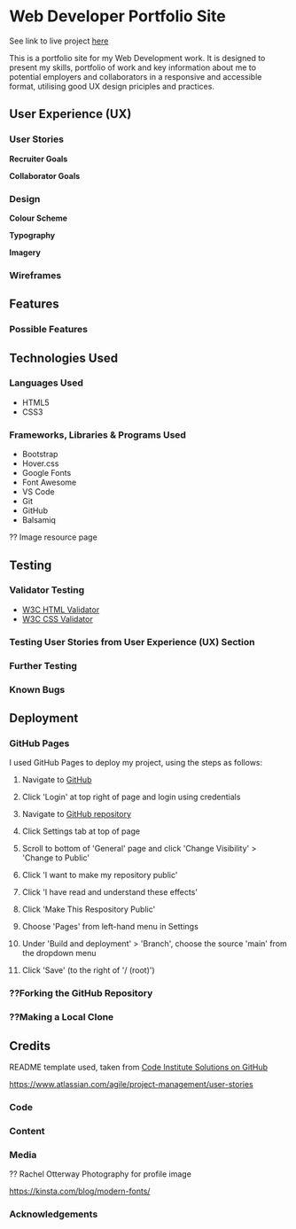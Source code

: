 # Web Developer Portfolio Site

See link to live project [here](https://sscales-dev.github.io/portfolio-site-msp1/)

This is a portfolio site for my Web Development work. It is designed to present my skills, portfolio of work and key information about me to potential employers and collaborators in a responsive and accessible format, utilising good UX design priciples and practices.

## User Experience (UX)

### User Stories

**Recruiter Goals**

**Collaborator Goals**

### Design

**Colour Scheme**


**Typography**


**Imagery**



### Wireframes

## Features 

### Possible Features

## Technologies Used

### Languages Used

- HTML5
- CSS3

### Frameworks, Libraries & Programs Used

- Bootstrap
- Hover.css
- Google Fonts
- Font Awesome
- VS Code
- Git
- GitHub
- Balsamiq

?? Image resource page

## Testing 

### Validator Testing 

- [W3C HTML Validator](https://validator.w3.org/nu/?doc=https%3A%2F%2Fcode-institute-org.github.io%2Flove-running-2.0%2Findex.html)
- [W3C CSS Validator](https://jigsaw.w3.org/css-validator/validator?uri=https%3A%2F%2Fvalidator.w3.org%2Fnu%2F%3Fdoc%3Dhttps%253A%252F%252Fcode-institute-org.github.io%252Flove-running-2.0%252Findex.html&profile=css3svg&usermedium=all&warning=1&vextwarning=&lang=en#css)

### Testing User Stories from User Experience (UX) Section

### Further Testing

### Known Bugs

## Deployment

### GitHub Pages

I used GitHub Pages to deploy my project, using the steps as follows:

1) Navigate to [GitHub](https://github.com)
2) Click 'Login' at top right of page and login using credentials
3) Navigate to [GitHub repository](https://github.com/sscales-dev/portfolio-site-msp1)
4) Click Settings tab at top of page

5) Scroll to bottom of 'General' page and click 'Change Visibility' > 'Change to Public'
6) Click 'I want to make my repository public'
7) Click 'I have read and understand these effects'
8) Click 'Make This Respository Public'

7) Choose 'Pages' from left-hand menu in Settings
8) Under 'Build and deployment' > 'Branch', choose the source 'main' from the dropdown menu
9) Click 'Save' (to the right of '/ (root)')

### ??Forking the GitHub Repository

### ??Making a Local Clone

## Credits 

README template used, taken from [Code Institute Solutions on GitHub](https://github.com/Code-Institute-Solutions/SampleREADME)

https://www.atlassian.com/agile/project-management/user-stories

### Code

### Content 


### Media

?? Rachel Otterway Photography for profile image

https://kinsta.com/blog/modern-fonts/

### Acknowledgements